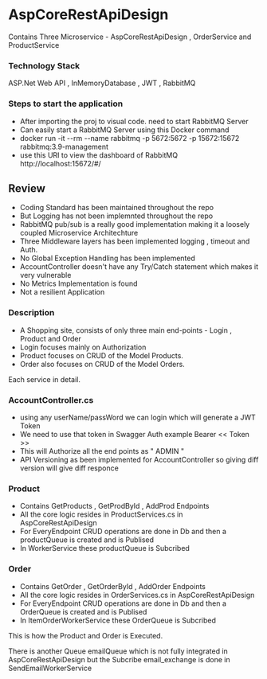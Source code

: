 # AspCoreRestApiDesign

Contains Three Microservice - AspCoreRestApiDesign , OrderService and ProductService

### Technology Stack 

ASP.Net Web API , InMemoryDatabase , JWT , RabbitMQ

### Steps to start the application

  - After importing the proj to visual code. need to start RabbitMQ Server
  - Can easily start a RabbitMQ Server using this Docker command
  - docker run -it --rm --name rabbitmq -p 5672:5672 -p 15672:15672 rabbitmq:3.9-management
  - use this URI to view the dashboard of RabbitMQ http://localhost:15672/#/
  
## Review

* Coding Standard has been maintained throughout the repo
* But Logging has not been implemnted throughout the repo
* RabbitMQ pub/sub is a really good implementation making it a loosely coupled Microservice Architechture
* Three Middleware layers has been implemented logging , timeout and Auth.
* No Global Exception Handling has been implemented
* AccountController doesn't have any Try/Catch statement which makes it very vulnerable
* No Metrics Implementation is found 
* Not a resilient Application

### Description 

* A Shopping site, consists of only three main end-points - Login , Product and Order
* Login focuses mainly on Authorization 
* Product focuses on CRUD of the Model Products.
* Order also focuses on CRUD of the Model Orders.

Each service in detail.

### AccountController.cs

* using any userName/passWord we can login which will generate a JWT Token 
* We need to use that token in Swagger Auth example Bearer << Token >>
* This will Authorize all the end points as " ADMIN "
* API Versioning as been implemented for AccountController so giving diff version will give diff responce

### Product

* Contains GetProducts , GetProdById , AddProd Endpoints
* All the core logic resides in ProductServices.cs in AspCoreRestApiDesign
* For EveryEndpoint CRUD operations are done in Db and then a productQueue is created and is Publised
*  In WorkerService these productQueue is Subcribed 

### Order

* Contains GetOrder , GetOrderById , AddOrder Endpoints
* All the core logic resides in OrderServices.cs in AspCoreRestApiDesign
* For EveryEndpoint CRUD operations are done in Db and then a OrderQueue is created and is Publised
* In ItemOrderWorkerService these OrderQueue is Subcribed 

This is how the Product and Order is Executed.

There is another Queue emailQueue which is not fully integrated in AspCoreRestApiDesign 
but the Subcribe email_exchange is done in SendEmailWorkerService





